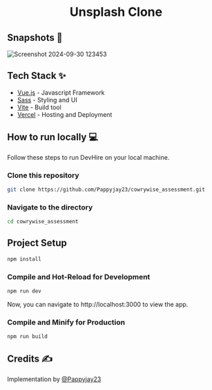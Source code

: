 <div align="center">
<h1> Unsplash Clone </h1>
</div>

## Snapshots 📸

![Screenshot 2024-09-30 123453](https://github.com/user-attachments/assets/a8d59e98-ba6a-4d2a-b1d4-14b755663e11)




## Tech Stack ✨

- [Vue.js](https://vuejs.org/) - Javascript Framework
- [Sass](https://sass-lang.com/) - Styling and UI
- [Vite](https://vitejs.dev/) - Build tool
- [Vercel](https://vercel.com/) - Hosting and Deployment

## How to run locally 💻

Follow these steps to run DevHire on your local machine.

### Clone this repository

```bash
git clone https://github.com/Pappyjay23/cowrywise_assessment.git
```

### Navigate to the directory

```bash
cd cowrywise_assessment
```

## Project Setup

```sh
npm install
```

### Compile and Hot-Reload for Development

```sh
npm run dev
```

Now, you can navigate to http://localhost:3000 to view the app.

### Compile and Minify for Production

```sh
npm run build
```

## Credits ✍

Implementation by [@Pappyjay23](https://github.com/Pappyjay23)
